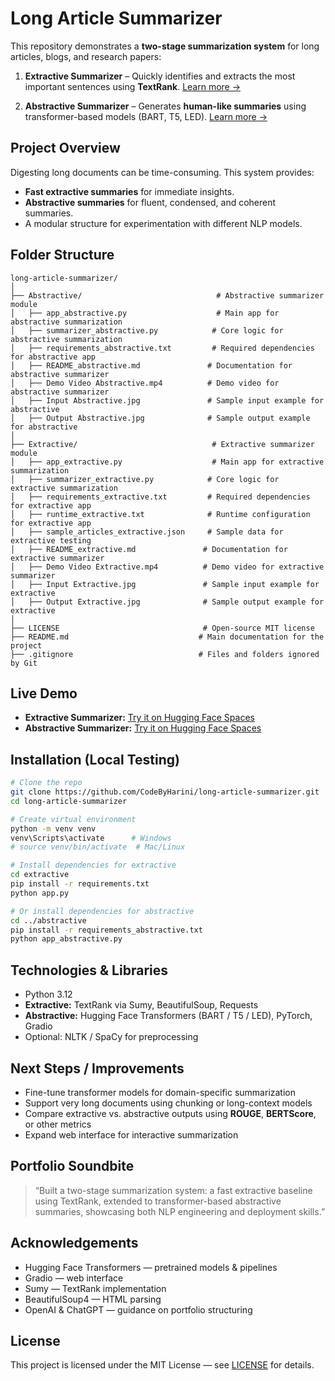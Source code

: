 # Long Article Summarizer

This repository demonstrates a **two-stage summarization system** for long articles, blogs, and research papers:

1. **Extractive Summarizer** – Quickly identifies and extracts the most important sentences using **TextRank**.
   [Learn more →](https://github.com/CodeByHarini/long-article-summarizer/blob/main/Extractive/README_extractive.md)

2. **Abstractive Summarizer** – Generates **human-like summaries** using transformer-based models (BART, T5, LED).
   [Learn more →](https://github.com/CodeByHarini/long-article-summarizer/blob/main/Abstractive/README_abstractive.md)


## Project Overview

Digesting long documents can be time-consuming. This system provides:

* **Fast extractive summaries** for immediate insights.
* **Abstractive summaries** for fluent, condensed, and coherent summaries.
* A modular structure for experimentation with different NLP models.



## Folder Structure

```
long-article-summarizer/
│
├── Abstractive/                              # Abstractive summarizer module
│   ├── app_abstractive.py                    # Main app for abstractive summarization
│   ├── summarizer_abstractive.py            # Core logic for abstractive summarization
│   ├── requirements_abstractive.txt         # Required dependencies for abstractive app
│   ├── README_abstractive.md               # Documentation for abstractive summarizer
│   ├── Demo Video Abstractive.mp4          # Demo video for abstractive summarizer
│   ├── Input Abstractive.jpg               # Sample input example for abstractive
│   ├── Output Abstractive.jpg              # Sample output example for abstractive
│
├── Extractive/                              # Extractive summarizer module
│   ├── app_extractive.py                    # Main app for extractive summarization
│   ├── summarizer_extractive.py            # Core logic for extractive summarization
│   ├── requirements_extractive.txt         # Required dependencies for extractive app
│   ├── runtime_extractive.txt              # Runtime configuration for extractive app
│   ├── sample_articles_extractive.json     # Sample data for extractive testing
│   ├── README_extractive.md               # Documentation for extractive summarizer
│   ├── Demo Video Extractive.mp4          # Demo video for extractive summarizer
│   ├── Input Extractive.jpg               # Sample input example for extractive
│   ├── Output Extractive.jpg              # Sample output example for extractive
│
├── LICENSE                                # Open-source MIT license
├── README.md                             # Main documentation for the project
├── .gitignore                            # Files and folders ignored by Git

```

## Live Demo

* **Extractive Summarizer:** [Try it on Hugging Face Spaces](https://huggingface.co/spaces/CodeByHarini/long-article-summarizer-extractive)
* **Abstractive Summarizer:** [Try it on Hugging Face Spaces](https://huggingface.co/spaces/CodeByHarini/long-article-summarizer-abstractive)


## Installation (Local Testing)

```bash
# Clone the repo
git clone https://github.com/CodeByHarini/long-article-summarizer.git
cd long-article-summarizer

# Create virtual environment
python -m venv venv
venv\Scripts\activate      # Windows
# source venv/bin/activate  # Mac/Linux

# Install dependencies for extractive
cd extractive
pip install -r requirements.txt
python app.py

# Or install dependencies for abstractive
cd ../abstractive
pip install -r requirements_abstractive.txt
python app_abstractive.py
```

## Technologies & Libraries

* Python 3.12
* **Extractive:** TextRank via Sumy, BeautifulSoup, Requests
* **Abstractive:** Hugging Face Transformers (BART / T5 / LED), PyTorch, Gradio
* Optional: NLTK / SpaCy for preprocessing


## Next Steps / Improvements

* Fine-tune transformer models for domain-specific summarization
* Support very long documents using chunking or long-context models
* Compare extractive vs. abstractive outputs using **ROUGE**, **BERTScore**, or other metrics
* Expand web interface for interactive summarization


## Portfolio Soundbite

> “Built a two-stage summarization system: a fast extractive baseline using TextRank, extended to transformer-based abstractive summaries, showcasing both NLP engineering and deployment skills.”


## Acknowledgements

* Hugging Face Transformers — pretrained models & pipelines
* Gradio — web interface
* Sumy — TextRank implementation
* BeautifulSoup4 — HTML parsing
* OpenAI & ChatGPT — guidance on portfolio structuring


## License

This project is licensed under the MIT License — see [LICENSE](https://github.com/CodeByHarini/long-article-summarizer/blob/main/LICENSE) for details.


